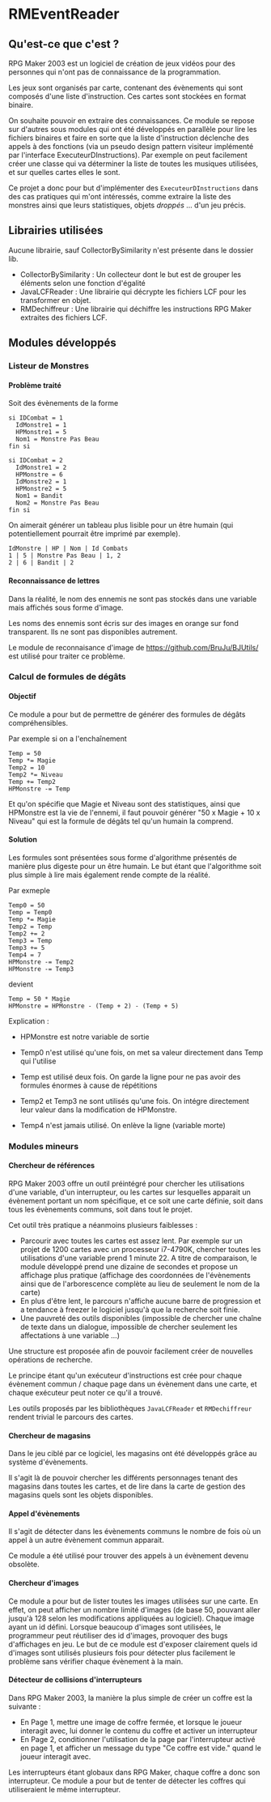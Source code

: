 
# RMEventReader

## Qu'est-ce que c'est ?

RPG Maker 2003 est un logiciel de création de jeux vidéos pour des personnes
qui n'ont pas de connaissance de la programmation.

Les jeux sont organisés par carte, contenant des évènements qui sont composés
d'une liste d'instruction. Ces cartes sont stockées en format binaire.

On souhaite pouvoir en extraire des connaissances. Ce module se repose sur
d'autres sous modules qui ont été développés en parallèle pour lire les fichiers
binaires et faire en sorte que la liste d'instruction déclenche des appels
à des fonctions (via un pseudo design pattern visiteur implémenté par
l'interface ExecuteurDInstructions). Par exemple on peut facilement créer une
classe qui va déterminer la liste de toutes les musiques utilisées, et sur
quelles cartes elles le sont.

Ce projet a donc pour but d'implémenter des `ExecuteurDInstructions` dans des
cas pratiques qui m'ont intéressés, comme extraire la liste des monstres
ainsi que leurs statistiques, objets *droppés* ... d'un jeu précis.



## Librairies utilisées

Aucune librairie, sauf CollectorBySimilarity n'est présente dans le dossier lib.

* CollectorBySimilarity : Un collecteur dont le but est de grouper les éléments selon une fonction d'égalité
* JavaLCFReader : Une librairie qui décrypte les fichiers LCF pour les transformer en objet.
* RMDechiffreur : Une librairie qui déchiffre les instructions RPG Maker extraites des fichiers LCF.


## Modules développés

### Listeur de Monstres

#### Problème traité

Soit des évènements de la forme

~~~~
si IDCombat = 1
  IdMonstre1 = 1
  HPMonstre1 = 5
  Nom1 = Monstre Pas Beau
fin si

si IDCombat = 2
  IdMonstre1 = 2
  HPMonstre = 6
  IdMonstre2 = 1
  HPMonstre2 = 5
  Nom1 = Bandit
  Nom2 = Monstre Pas Beau
fin si
~~~~

On aimerait générer un tableau plus lisible pour un être humain (qui potentiellement pourrait être imprimé par exemple).

~~~~
IdMonstre | HP | Nom | Id Combats
1 | 5 | Monstre Pas Beau | 1, 2
2 | 6 | Bandit | 2
~~~~




#### Reconnaissance de lettres

Dans la réalité, le nom des ennemis ne sont pas stockés dans une variable mais affichés sous forme d'image.

Les noms des ennemis sont écris sur des images en orange sur fond transparent. Ils ne sont pas disponibles autrement.

Le module de reconnaisance d'image de https://github.com/BruJu/BJUtils/ est
utilisé pour traiter ce problème.

 

### Calcul de formules de dégâts

#### Objectif

Ce module a pour but de permettre de générer des formules de dégâts compréhensibles.

Par exemple si on a l'enchaînement

~~~~
Temp = 50
Temp *= Magie
Temp2 = 10
Temp2 *= Niveau
Temp += Temp2
HPMonstre -= Temp
~~~~


Et qu'on spécifie que Magie et Niveau sont des statistiques, ainsi que HPMonstre est la vie de l'ennemi, il faut pouvoir générer "50 x Magie + 10 x Niveau" qui est la formule de dégâts tel qu'un humain la comprend.


#### Solution

Les formules sont présentées sous forme d'algorithme présentés de manière plus digeste pour un être humain. Le but étant que l'algorithme soit plus simple à lire mais également rende compte de la réalité.

Par exmeple
~~~~
Temp0 = 50
Temp = Temp0
Temp *= Magie
Temp2 = Temp
Temp2 += 2
Temp3 = Temp
Temp3 += 5
Temp4 = 7
HPMonstre -= Temp2
HPMonstre -= Temp3
~~~~

devient

~~~~
Temp = 50 * Magie
HPMonstre = HPMonstre - (Temp + 2) - (Temp + 5)
~~~~

Explication :

- HPMonstre est notre variable de sortie

- Temp0 n'est utilisé qu'une fois, on met sa valeur directement dans Temp qui l'utilise

- Temp est utilisé deux fois. On garde la ligne pour ne pas avoir des formules énormes à cause de répétitions

- Temp2 et Temp3 ne sont utilisés qu'une fois. On intégre directement leur valeur dans la modification de HPMonstre.

- Temp4 n'est jamais utilisé. On enlève la ligne (variable morte)





### Modules mineurs


#### Chercheur de références

RPG Maker 2003 offre un outil préintégré pour chercher les utilisations d'une variable, d'un interrupteur, ou les cartes sur lesquelles apparait un évènement portant un nom spécifique, et ce soit une carte définie, soit dans tous les évènements communs, soit dans tout le projet.

Cet outil très pratique a néanmoins plusieurs faiblesses :
- Parcourir avec toutes les cartes est assez lent. Par exemple sur un projet de 1200 cartes avec un processeur i7-4790K, chercher toutes les utilisations d'une variable prend 1 minute 22. A titre de comparaison, le module développé prend une dizaine de secondes et propose un affichage plus pratique (affichage des coordonnées de l'évènements ainsi que de l'arborescence complète au lieu de seulement le nom de la carte)
- En plus d'être lent, le parcours n'affiche aucune barre de progression et a tendance à freezer le logiciel jusqu'à que la recherche soit finie.
- Une pauvreté des outils disponibles (impossible de chercher une chaîne de texte dans un dialogue, impossible de chercher seulement les affectations à une variable …)


Une structure est proposée afin de pouvoir facilement créer de nouvelles opérations de recherche.

Le principe étant qu'un exécuteur d'instructions est crée pour chaque évènement commun / chaque page dans un évènement dans une carte, et chaque exécuteur peut noter ce qu'il a trouvé.

Les outils proposés par les bibliothèques `JavaLCFReader` et `RMDechiffreur` rendent trivial le parcours des cartes.


#### Chercheur de magasins

Dans le jeu ciblé par ce logiciel, les magasins ont été développés grâce au système d'évènements.

Il s'agit là de pouvoir chercher les différents personnages tenant des magasins dans toutes les cartes, et de lire dans la carte de gestion des magasins quels sont les objets disponibles.


#### Appel d'évènements

Il s'agit de détecter dans les évènements communs le nombre de fois où un appel à un autre évènement commun apparait.

Ce module a été utilisé pour trouver des appels à un évènement devenu obsolète.

#### Chercheur d'images

Ce module a pour but de lister toutes les images utilisées sur une carte. En effet, on peut afficher un nombre limité d'images (de base 50, pouvant aller jusqu'à 128 selon les modifications appliquées au logiciel). Chaque image ayant un id défini. Lorsque beaucoup d'images sont utilisées, le programmeur peut réutiliser des id d'images, provoquer des bugs d'affichages en jeu. Le but de ce module est d'exposer clairement quels id d'images sont utilisés plusieurs fois pour détecter plus facilement le problème sans vérifier chaque évènement à la main.

#### Détecteur de collisions d'interrupteurs

Dans RPG Maker 2003, la manière la plus simple de créer un coffre est la suivante :
- En Page 1, mettre une image de coffre fermée, et lorsque le joueur interagit avec, lui donner le contenu du coffre et activer un interrupteur
- En Page 2, conditionner l'utilisation de la page par l'interrupteur activé en page 1, et afficher un message du type "Ce coffre est vide." quand le joueur interagit avec.

Les interrupteurs étant globaux dans RPG Maker, chaque coffre a donc son interrupteur. Ce module a pour but de tenter de détecter les coffres qui utiliseraient le même interrupteur.







